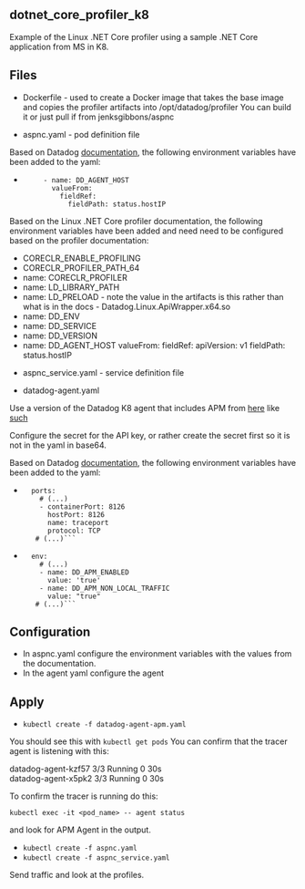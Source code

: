 dotnet_core_profiler_k8
--

Example of the Linux .NET Core profiler using a sample .NET Core application
from MS in K8.  

Files
--

- Dockerfile - used to create a Docker image that takes the base image and
copies the profiler artifacts into /opt/datadog/profiler  You can build it or
just pull if from jenksgibbons/aspnc  

- aspnc.yaml - pod definition file  

Based on Datadog
[documentation](https://docs.datadoghq.com/agent/kubernetes/apm/?tab=daemonset),
the following environment variables have been added to the yaml:  

  -  ```env:
          - name: DD_AGENT_HOST
            valueFrom:
              fieldRef:
                fieldPath: status.hostIP
      ```

Based on the Linux .NET Core profiler documentation, the following environment
variables have been added and need need to be configured based on the profiler
documentation:

  * CORECLR_ENABLE_PROFILING
  * CORECLR_PROFILER_PATH_64
  * name: CORECLR_PROFILER
  * name: LD_LIBRARY_PATH
  * name: LD_PRELOAD - note the value in the artifacts is this rather than what
  is in the docs - Datadog.Linux.ApiWrapper.x64.so
  * name: DD_ENV
  * name: DD_SERVICE
  * name: DD_VERSION
  * name: DD_AGENT_HOST
      valueFrom:
        fieldRef:
          apiVersion: v1
          fieldPath: status.hostIP

- aspnc_service.yaml - service definition file

- datadog-agent.yaml

Use a version of the Datadog K8 agent that includes APM from
[here](https://docs.datadoghq.com/agent/kubernetes/?tab=daemonset) like
[such](https://docs.datadoghq.com/resources/yaml/datadog-agent-apm.yaml)  

Configure the secret for the API key, or rather create the secret first so it
is not in the yaml in base64.  

Based on Datadog
[documentation](https://docs.datadoghq.com/agent/kubernetes/apm/?tab=daemonset),
the following environment variables have been added to the yaml:  

  - ```# (...)
      ports:
        # (...)
        - containerPort: 8126
          hostPort: 8126
          name: traceport
          protocol: TCP
       # (...)```

  - ```# (...)
      env:
        # (...)
        - name: DD_APM_ENABLED
          value: 'true'
        - name: DD_APM_NON_LOCAL_TRAFFIC
          value: "true"
       # (...)```

Configuration
--

- In aspnc.yaml configure the environment variables with the values from the
documentation.
- In the agent yaml configure the agent

Apply
--

- ```kubectl create -f datadog-agent-apm.yaml```

You should see this with ```kubectl get pods```  You can confirm that the tracer
agent is listening with this:  

datadog-agent-kzf57   3/3     Running   0          30s  
datadog-agent-x5pk2   3/3     Running   0          30s  

To confirm the tracer is running do this:  

```kubectl exec -it <pod_name> -- agent status```  

and look for APM Agent in the output.  

- ```kubectl create -f aspnc.yaml```  
- ```kubectl create -f aspnc_service.yaml```  

Send traffic and look at the profiles.  
